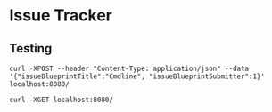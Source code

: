# Issue Tracker

## Testing

```
curl -XPOST --header "Content-Type: application/json" --data '{"issueBlueprintTitle":"Cmdline", "issueBlueprintSubmitter":1}' localhost:8080/

curl -XGET localhost:8080/
```
